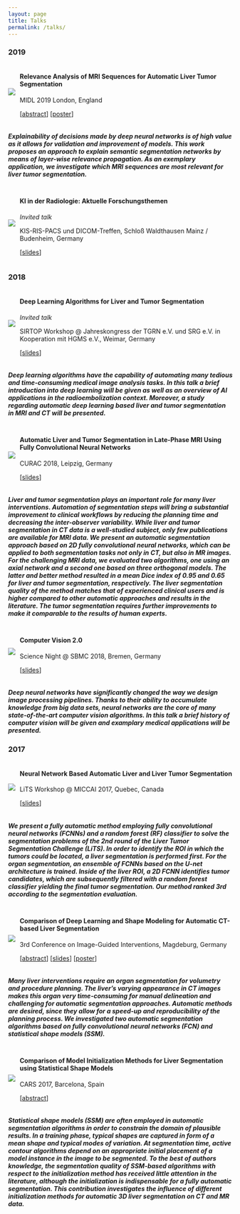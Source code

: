 ```yaml
---
layout: page
title: Talks
permalink: /talks/
---
```


### 2019
<div style="display: flex;align-items:stretch;flex-wrap:wrap">
  <div style="display: flex;flex-direction:column;justify-content:center;font-size:60%;margin-bottom:10px">
    <img src="/assets/talks/midl2019/FN_15_relevance.png" style="max-width: 200px;">
  </div>
  <div style="margin-left:10px;flex:1 1 400px;">
    <h4>Relevance Analysis of MRI Sequences for Automatic Liver Tumor Segmentation</h4>
    <p>MIDL 2019 London, England</p>
    <p>
      [<a href="https://openreview.net/pdf?id=B1lRBjMAYN">abstract</a>]
      [<a href="https://github.com/gchlebus/gchlebus.github.io/blob/master/assets/talks/midl2019/midl_poster.pdf">poster</a>]
    </p>
  </div>
</div>

##### Explainability of decisions made by deep neural networks is of high value as it allows for validation and improvement of models. This work proposes an approach to explain semantic segmentation networks by means of layer-wise relevance propagation. As an exemplary application, we investigate which MRI sequences are most relevant for liver tumor segmentation.

<div style="display: flex;align-items:stretch;flex-wrap:wrap">
  <div style="display: flex;flex-direction:column;justify-content:center;font-size:60%;margin-bottom:10px">
    <img src="/assets/talks/dicomtreffen2019/image.png" style="max-width: 200px;">
  </div>
  <div style="margin-left:10px;flex:1 1 400px;">
    <h4>KI in der Radiologie: Aktuelle Forschungsthemen</h4>
    <p><i>Invited talk</i></p>
    <p>KIS-RIS-PACS und DICOM-Treffen, Schloß Waldthausen Mainz / Budenheim, Germany</p>
    <p>
      [<a href="https://github.com/gchlebus/gchlebus.github.io/blob/master/assets/talks/dicomtreffen2019/slides.pdf">slides</a>]
    </p>
  </div>
</div>

### 2018
<div style="display: flex;align-items:stretch;flex-wrap:wrap">
  <div style="display: flex;flex-direction:column;justify-content:center;font-size:60%;margin-bottom:10px">
    <img src="/assets/talks/sirtop-workshop-2018/sirtop-workshop-2018.png" style="max-width: 200px;">
  </div>
  <div style="margin-left:10px;flex:1 1 400px;">
    <h4>Deep Learning Algorithms for Liver and Tumor Segmentation</h4>
    <p><i>Invited talk</i></p>
    <p>SIRTOP Workshop @ Jahreskongress der TGRN e.V. und SRG e.V. in Kooperation mit HGMS e.V., Weimar, Germany</p>
    <p>
      [<a href="https://github.com/gchlebus/gchlebus.github.io/blob/master/assets/talks/sirtop-workshop-2018/sirtop-workshop-2018.pdf">slides</a>]
    </p>
  </div>
</div>

##### Deep learning algorithms have the capability of automating many tedious and time-consuming medical image analysis tasks. In this talk a brief introduction into deep learning will be given as well as an overview of AI applications in the radioembolization context. Moreover, a study regarding automatic deep learning based liver and tumor segmentation in MRI and CT will be presented.

<div style="display: flex;align-items:stretch;flex-wrap:wrap">
  <div style="display: flex;flex-direction:column;justify-content:center;font-size:60%;margin-bottom:10px">
    <img src="/assets/talks/curac2018/liver-net.png" style="max-width: 200px;">
  </div>
  <div style="margin-left:10px;flex:1 1 400px;">
    <h4>Automatic Liver and Tumor Segmentation in Late-Phase MRI Using Fully Convolutional Neural Networks</h4>
    <p>CURAC 2018, Leipzig, Germany</p>
    <p>
      [<a href="https://github.com/gchlebus/gchlebus.github.io/blob/master/assets/talks/curac2018/curac2018.pdf">slides</a>]
    </p>
  </div>
</div>

##### Liver and tumor segmentation plays an important role for many liver interventions. Automation of segmentation steps will bring a substantial improvement to clinical workflows by reducing the planning time and decreasing the inter-observer variability. While liver and tumor segmentation in CT data is a well-studied subject, only few publications are available for MRI data. We present an automatic segmentation approach based on 2D fully convolutional neural networks, which can be applied to both segmentation tasks not only in CT, but also in MR images. For the challenging MRI data, we evaluated two algorithms, one using an axial network and a second one based on three orthogonal models. The latter and better method resulted in a mean Dice index of 0.95 and 0.65 for liver and tumor segmentation, respectively.  The liver segmentation quality of the method matches that of experienced clinical users and is higher compared to other automatic approaches and results in the literature.  The tumor segmentation requires further improvements to make it comparable to the results of human experts.


<div style="display: flex;align-items:stretch;flex-wrap:wrap">
  <div style="display: flex;flex-direction:column;justify-content:center;font-size:60%;margin-bottom:10px">
    <img src="/assets/talks/ComputerVision2.0/neuralnet.png" style="max-width: 200px;">
  </div>
  <div style="margin-left:10px;flex:1 1 400px;">
    <h4>Computer Vision 2.0</h4>
    <p>Science Night @ SBMC 2018, Bremen, Germany</p>
    <p>
      [<a href="https://github.com/gchlebus/gchlebus.github.io/blob/master/assets/talks/ComputerVision2.0/ComputerVision2.0.pdf">slides</a>]
    </p>
  </div>
</div>

##### Deep neural networks have significantly changed the way we design image processing pipelines. Thanks to their ability to accumulate knowledge from big data sets, neural networks are the core of many state-of-the-art computer vision algorithms. In this talk a brief history of computer vision will be given and examplary medical applications will be presented.

### 2017

<div style="display: flex;align-items:stretch;flex-wrap:wrap">
  <div style="display: flex;flex-direction:column;justify-content:center">
    <img src="/assets/talks/LITS_image.png" style="max-width: 200px;">
  </div>
  <div style="margin-left:10px;flex:1 1 400px;">
    <h4>Neural Network Based Automatic Liver and Liver Tumor Segmentation</h4>
    <p>LiTS Workshop @ MICCAI 2017, Quebec, Canada</p>
    <p>
      [<a href="https://github.com/gchlebus/gchlebus.github.io/blob/master/assets/talks/LITS_v3.pdf">slides</a>]
    </p>
  </div>
</div>

##### We present a fully automatic method employing fully convolutional neural networks (FCNNs) and a random forest (RF) classifier to solve the segmentation problems of the 2nd round of the Liver Tumor Segmentation Challenge (LiTS). In order to identify the ROI in which the tumors could be located, a liver segmentation is performed first. For the organ segmentation, an ensemble of FCNNs based on the U-net architecture is trained. Inside of the liver ROI, a 2D FCNN identifies tumor candidates, which are subsequently filtered with a random forest classifier yielding the final tumor segmentation. Our method ranked 3rd according to the segmentation evaluation.

<div style="display: flex;align-items:stretch;flex-wrap:wrap">
  <div style="display: flex;flex-direction:column;justify-content:center">
    <img src="/assets/talks/IGIC_image.png" style="max-width: 200px;">
  </div>
  <div style="margin-left:10px;flex:1 1 400px;">
    <h4>Comparison of Deep Learning and Shape Modeling for Automatic CT-based Liver Segmentation</h4>
    <p>3rd Conference on Image-Guided Interventions, Magdeburg, Germany</p>
    <p>
      [<a href="https://github.com/gchlebus/gchlebus.github.io/blob/master/assets/talks/IGIC_Abstract_v4.pdf">abstract</a>]
      [<a href="https://github.com/gchlebus/gchlebus.github.io/blob/master/assets/talks/IGIC_v1_wo_gif.pdf">slides</a>]
      [<a href="https://github.com/gchlebus/gchlebus.github.io/blob/master/assets/talks/2017_Chlebus_IGIC_Poster_v2.pdf">poster</a>]
    </p>
  </div>
</div>

##### Many liver interventions require an organ segmentation for volumetry and procedure planning. The liver’s varying appearance in CT images makes this organ very time-consuming for manual delineation and challenging for automatic segmentation approaches. Automatic methods are desired, since they allow for a speed-up and reproducibility of the planning process. We investigated two automatic segmentation algorithms based on fully convolutional neural networks (FCN) and statistical shape models (SSM).

<div style="display: flex;align-items:stretch;flex-wrap:wrap">
  <div style="display: flex;flex-direction:column;justify-content:center">
    <img src="/assets/talks/CARS_image.png" style="max-width: 200px;">
  </div>
  <div style="margin-left:10px;flex:1 1 400px;">
    <h4>Comparison of Model Initialization Methods for Liver Segmentation using Statistical Shape Models</h4>
    <p>CARS 2017, Barcelona, Spain</p>
    <p>
      [<a href="https://github.com/gchlebus/gchlebus.github.io/blob/master/assets/talks/CARS_2017_GChlebus_Abstract.pdf">abstract</a>]
    </p>
  </div>
</div>

##### Statistical shape models (SSM) are often employed in automatic segmentation algorithms in order to constrain the domain of plausible results. In a training phase, typical shapes are captured in form of a mean shape and typical modes of variation. At segmentation time, active contour algorithms depend on an appropriate initial placement of a model instance in the image to be segmented. To the best of authors knowledge, the segmentation quality of SSM-based algorithms with respect to the initialization method has received little attention in the literature, although the initialization is indispensable for a fully automatic segmentation. This contribution investigates the influence of different initialization methods for automatic 3D liver segmentation on CT and MR data.
